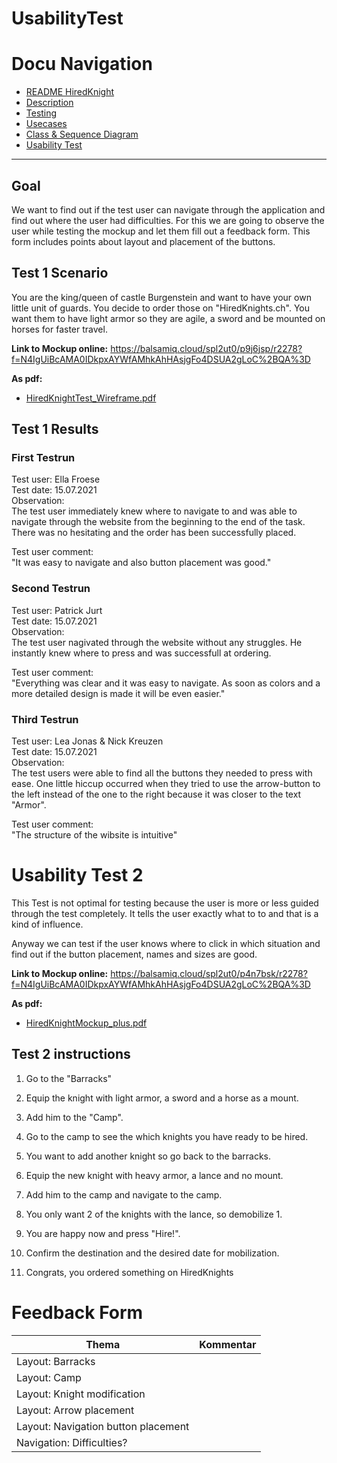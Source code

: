 # UsabilityTest


# Docu Navigation <!-- omit in toc -->
- [README HiredKnight](README.md) 
- [Description](description.md)
- [Testing](testing.md)
- [Usecases](usecases.md)
- [Class & Sequence Diagram](Class&SequenceDiagram.md)
- [Usability Test](usabilitytest.md)
------------------------------------------------------------------------

## Goal
We want to find out if the test user can navigate through the application and find out where the user had difficulties.
For this we are going to observe the user while testing the mockup and let them fill out a feedback form. This form includes points about layout and placement of the buttons.

## Test 1 Scenario

You are the king/queen of castle Burgenstein and want to have your own little unit of guards. You decide to order those on "HiredKnights.ch". You want them to have light armor so they are agile, a sword and be mounted on horses for faster travel.

<b>Link to Mockup online:</b>
https://balsamiq.cloud/spl2ut0/p9j6jsp/r2278?f=N4IgUiBcAMA0IDkpxAYWfAMhkAhHAsjgFo4DSUA2gLoC%2BQA%3D

<b>As pdf:</b>
- [HiredKnightTest_Wireframe.pdf](pdfs/HiredKnightTest_Wireframe.pdf) 

## Test 1 Results

### First Testrun

Test user:  Ella Froese\
Test date:  15.07.2021\
Observation:\
The test user immediately knew where to navigate to and was able to navigate through the website from the beginning to the end of the task. There was no hesitating and the order has been successfully placed.

Test user comment:\
"It was easy to navigate and also button placement was good."

### Second Testrun

Test user:  Patrick Jurt\
Test date:  15.07.2021\
Observation:\
The test user nagivated through the website without any struggles. He instantly knew where to press and was successfull at ordering.

Test user comment:\
"Everything was clear and it was easy to navigate. As soon as colors and a more detailed design is made it will be even easier."

### Third Testrun

Test user:  Lea Jonas & Nick Kreuzen\
Test date:  15.07.2021\
Observation:\
The test users were able to find all the buttons they needed to press with ease. One little hiccup occurred when they tried to use the arrow-button to the left
instead of the one to the right because it was closer to the text "Armor".

Test user comment:\
"The structure of the wibsite is intuitive"


# Usability Test 2

This Test is not optimal for testing because the user is more or less guided through the test completely. It tells the user exactly what to to and that is a kind of influence.

Anyway we can test if the user knows where to click in which situation and find out if the button placement, names and sizes are good.

<b>Link to Mockup online:</b>
https://balsamiq.cloud/spl2ut0/p4n7bsk/r2278?f=N4IgUiBcAMA0IDkpxAYWfAMhkAhHAsjgFo4DSUA2gLoC%2BQA%3D

<b>As pdf:</b>
- [HiredKnightMockup_plus.pdf](pdfs/HiredKnightMockup_plus.pdf)


## Test 2 instructions
1. Go to the "Barracks"
   
2. Equip the knight with light armor, a sword and a horse as a mount.
   
3. Add him to the "Camp".
   
4. Go to the camp to see the which knights you have ready to be hired.
   
5. You want to add another knight so go back to the barracks.
   
6. Equip the new knight with heavy armor, a lance and no mount.
   
7. Add him to the camp and navigate to the camp.

8.  You only want 2 of the knights with the lance, so demobilize 1.
   
9.  You are happy now and press "Hire!".
    
10. Confirm the destination and the desired date for mobilization.
    
11. Congrats, you ordered something on HiredKnights

# Feedback Form
| Thema                              | Kommentar                         |
|------------------------------------|-----------------------------------|
| Layout: Barracks                   |                                   |
| Layout: Camp                       |                                   |
| Layout: Knight modification        |                                   |
| Layout: Arrow placement            |                                   |
| Layout: Navigation button placement|                                   |
| Navigation: Difficulties?             |                                   |

